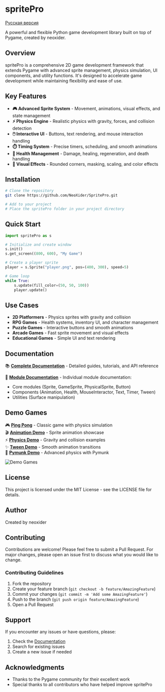# spritePro

[Русская версия](README.ru.md)

A powerful and flexible Python game development library built on top of Pygame, created by neoxider.

## Overview

spritePro is a comprehensive 2D game development framework that extends Pygame with advanced sprite management, physics simulation, UI components, and utility functions. It's designed to accelerate game development while maintaining flexibility and ease of use.

## Key Features

- **🎮 Advanced Sprite System** - Movement, animations, visual effects, and state management
- **⚡ Physics Engine** - Realistic physics with gravity, forces, and collision detection  
- **🖱️ Interactive UI** - Buttons, text rendering, and mouse interaction handling
- **⏱️ Timing System** - Precise timers, scheduling, and smooth animations
- **💚 Health Management** - Damage, healing, regeneration, and death handling
- **🎨 Visual Effects** - Rounded corners, masking, scaling, and color effects

## Installation

```bash
# Clone the repository
git clone https://github.com/NeoXider/SpritePro.git

# Add to your project
# Place the spritePro folder in your project directory
```

## Quick Start

```python
import spritePro as s

# Initialize and create window
s.init()
s.get_screen((800, 600), "My Game")

# Create a player sprite
player = s.Sprite("player.png", pos=(400, 300), speed=5)

# Game loop
while True:
    s.update(fill_color=(50, 50, 100))
    player.update()
```

## Use Cases

- **2D Platformers** - Physics sprites with gravity and collision
- **RPG Games** - Health systems, inventory UI, and character management  
- **Puzzle Games** - Interactive buttons and smooth animations
- **Arcade Games** - Fast sprite movement and visual effects
- **Educational Games** - Simple UI and text rendering

## Documentation

📚 **[Complete Documentation](DOCUMENTATION.md)** - Detailed guides, tutorials, and API reference

📖 **[Module Documentation](spritePro/docs/)** - Individual module documentation:
- Core modules (Sprite, GameSprite, PhysicalSprite, Button)
- Components (Animation, Health, MouseInteractor, Text, Timer, Tween)  
- Utilities (Surface manipulation)

## Demo Games

🎮 **[Ping Pong](spritePro/demoGames/ping_pong.py)** - Classic game with physics simulation  
🎬 **[Animation Demo](spritePro/demoGames/animationDemo.py)** - Sprite animation showcase  
⚡ **[Physics Demo](spritePro/demoGames/demo_physics.py)** - Gravity and collision examples  
✨ **[Tween Demo](spritePro/demoGames/tweenDemo.py)** - Smooth animation transitions  
🔧 **[Pymunk Demo](spritePro/demoGames/demo_pymunk.py)** - Advanced physics with Pymunk  

![Demo Games](https://github.com/user-attachments/assets/153ddc64-18d7-4d8a-b0c2-baa12b4e77bc)

## License

This project is licensed under the MIT License - see the LICENSE file for details.

## Author

Created by neoxider

## Contributing

Contributions are welcome! Please feel free to submit a Pull Request. For major changes, please open an issue first to discuss what you would like to change.

### Contributing Guidelines
1. Fork the repository
2. Create your feature branch (`git checkout -b feature/AmazingFeature`)
3. Commit your changes (`git commit -m 'Add some AmazingFeature'`)
4. Push to the branch (`git push origin feature/AmazingFeature`)
5. Open a Pull Request

## Support

If you encounter any issues or have questions, please:
1. Check the [Documentation](DOCUMENTATION.md)
2. Search for existing issues
3. Create a new issue if needed

## Acknowledgments

- Thanks to the Pygame community for their excellent work
- Special thanks to all contributors who have helped improve spritePro








